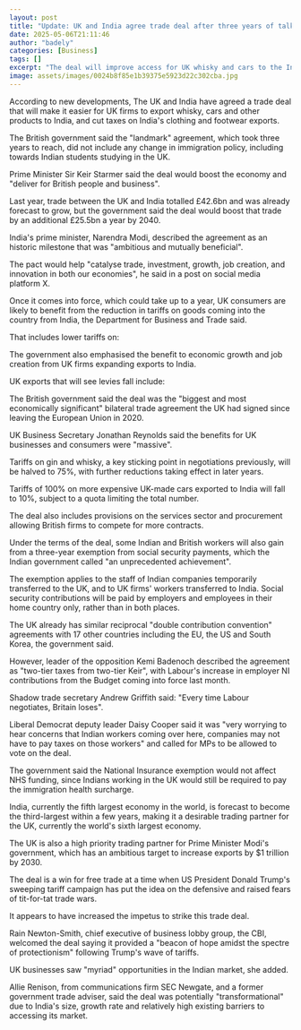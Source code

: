 ```yaml
---
layout: post
title: "Update: UK and India agree trade deal after three years of talks"
date: 2025-05-06T21:11:46
author: "badely"
categories: [Business]
tags: []
excerpt: "The deal will improve access for UK whisky and cars to the Indian market, and cut taxes on India's clothing and footwear exports."
image: assets/images/0024b8f85e1b39375e5923d22c302cba.jpg
---
```


According to new developments, The UK and India have agreed a trade deal that will make it easier for UK firms to export whisky, cars and other products to India, and cut taxes on India's clothing and footwear exports.

The British government said the "landmark" agreement, which took three years to reach, did not include any change in immigration policy, including towards Indian students studying in the UK.

Prime Minister Sir Keir Starmer said the deal would boost the economy and "deliver for British people and business".

Last year, trade between the UK and India totalled £42.6bn and was already forecast to grow, but the government said the deal would boost that trade by an additional £25.5bn a year by 2040.

India's prime minister, Narendra Modi, described the agreement as an historic milestone that was "ambitious and mutually beneficial".

The pact would help "catalyse trade, investment, growth, job creation, and innovation in both our economies", he said in a post on social media platform X.

Once it comes into force, which could take up to a year, UK consumers are likely to benefit from the reduction in tariffs on goods coming into the country from India, the Department for Business and Trade said.

That includes lower tariffs on:

The government also emphasised the benefit to economic growth and job creation from UK firms expanding exports to India.

UK exports that will see levies fall include:

The British government said the deal was the "biggest and most economically significant" bilateral trade agreement the UK had signed since leaving the European Union in 2020.

UK Business Secretary Jonathan Reynolds said the benefits for UK businesses and consumers were "massive".

Tariffs on gin and whisky, a key sticking point in negotiations previously, will be halved to 75%, with further reductions taking effect in later years.

Tariffs of 100% on more expensive UK-made cars exported to India will fall to 10%, subject to a quota limiting the total number.

The deal also includes provisions on the services sector and procurement allowing British firms to compete for more contracts.

Under the terms of the deal, some Indian and British workers will also gain from a three-year exemption from social security payments, which the Indian government called "an unprecedented achievement".

The exemption applies to the staff of Indian companies temporarily transferred to the UK, and to UK firms' workers transferred to India. Social security contributions will be paid by employers and employees in their home country only, rather than in both places.

The UK already has similar reciprocal "double contribution convention" agreements with 17 other countries including the EU, the US and South Korea, the government said.

However, leader of the opposition Kemi Badenoch described the agreement as "two-tier taxes from two-tier Keir", with Labour's increase in employer NI contributions from the Budget coming into force last month.

Shadow trade secretary Andrew Griffith said: "Every time Labour negotiates, Britain loses".

Liberal Democrat deputy leader Daisy Cooper said it was "very worrying to hear concerns that Indian workers coming over here, companies may not have to pay taxes on those workers" and called for MPs to be allowed to vote on the deal.

The government said the National Insurance exemption would not affect NHS funding, since Indians working in the UK would still be required to pay the immigration health surcharge.

India, currently the fifth largest economy in the world, is forecast to become the  third-largest within a few years, making it a desirable trading partner for the UK, currently the world's sixth largest economy.

The UK is also a high priority trading partner for Prime Minister Modi's government, which has an ambitious target to increase exports by $1 trillion by 2030.

The deal is a win for free trade at a time when US President Donald Trump's sweeping tariff campaign has put the idea on the defensive and raised fears of tit-for-tat trade wars.

It appears to have increased the impetus to strike this trade deal.

Rain Newton-Smith, chief executive of business lobby group, the CBI, welcomed the deal saying it provided a "beacon of hope amidst the spectre of protectionism" following Trump's wave of tariffs.

UK businesses saw "myriad" opportunities in the Indian market, she added.

Allie Renison, from communications firm SEC Newgate, and a former government trade adviser, said the deal was potentially  "transformational" due to India's size, growth rate and relatively high existing barriers to accessing its market.

